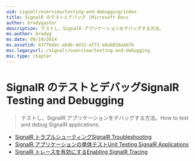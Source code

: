 ```yaml
---
uid: signalr/overview/testing-and-debugging/index
title: SignalR のテストとデバッグ |Microsoft Docs
author: bradygaster
description: テストし、SignalR アプリケーションをデバッグする方法。
ms.author: bradyg
ms.date: 09/19/2014
ms.assetid: 437f6dec-ab4b-4d12-af71-e8ab028aab7b
msc.legacyurl: /signalr/overview/testing-and-debugging
msc.type: chapter
---
```

<a name="signalr-testing-and-debugging"></a><span data-ttu-id="38069-103">SignalR のテストとデバッグ</span><span class="sxs-lookup"><span data-stu-id="38069-103">SignalR Testing and Debugging</span></span>
====================
> <span data-ttu-id="38069-104">テストし、SignalR アプリケーションをデバッグする方法。</span><span class="sxs-lookup"><span data-stu-id="38069-104">How to test and debug SignalR applications.</span></span>


- [<span data-ttu-id="38069-105">SignalR トラブルシューティング</span><span class="sxs-lookup"><span data-stu-id="38069-105">SignalR Troubleshooting</span></span>](troubleshooting.md)
- [<span data-ttu-id="38069-106">SignalR アプリケーションの単体テスト</span><span class="sxs-lookup"><span data-stu-id="38069-106">Unit Testing SignalR Applications</span></span>](unit-testing-signalr-applications.md)
- [<span data-ttu-id="38069-107">SignalR トレースを有効にする</span><span class="sxs-lookup"><span data-stu-id="38069-107">Enabling SignalR Tracing</span></span>](enabling-signalr-tracing.md)
